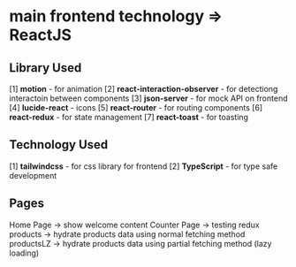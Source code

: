 
# main frontend technology => ReactJS

  

## Library Used 

[1] **motion** - for animation
[2] **react-interaction-observer** - for detectiong interactoin between components
[3] **json-server** - for mock API on frontend
[4] **lucide-react** - icons
[5] **react-router** - for routing components
[6] **react-redux** - for state management
[7] **react-toast** - for toasting

## Technology Used
[1] **tailwindcss** - for css library for frontend
[2] **TypeScript** - for type safe development

## Pages
Home Page -> show welcome content
Counter Page -> testing redux
products -> hydrate products data using normal fetching method
productsLZ -> hydrate products data using partial fetching method (lazy loading)